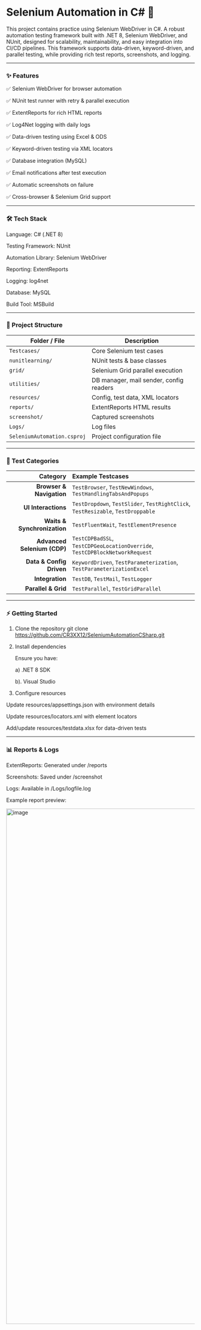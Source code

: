 # Selenium Automation in C# 🚀

This project contains practice using Selenium WebDriver in C#.
A robust automation testing framework built with .NET 8, Selenium WebDriver, and NUnit, designed for scalability, maintainability, and easy integration into CI/CD pipelines. This framework supports data-driven, keyword-driven, and parallel testing, while providing rich test reports, screenshots, and logging.

__________________________________________________________________________________________________________


### ✨ Features

✅ Selenium WebDriver for browser automation

✅ NUnit test runner with retry & parallel execution

✅ ExtentReports for rich HTML reports

✅ Log4Net logging with daily logs

✅ Data-driven testing using Excel & ODS

✅ Keyword-driven testing via XML locators

✅ Database integration (MySQL)

✅ Email notifications after test execution

✅ Automatic screenshots on failure

✅ Cross-browser & Selenium Grid support

__________________________________________________________________________________________________________


### 🛠️ Tech Stack

Language: C# (.NET 8)

Testing Framework: NUnit

Automation Library: Selenium WebDriver

Reporting: ExtentReports

Logging: log4net

Database: MySQL

Build Tool: MSBuild

__________________________________________________________________________________________________________

### 📂 Project Structure

| Folder / File              | Description                                   |
|-----------------------------|-----------------------------------------------|
| `Testcases/`               | Core Selenium test cases                      |
| `nunitlearning/`           | NUnit tests & base classes                    |
| `grid/`                    | Selenium Grid parallel execution              |
| `utilities/`               | DB manager, mail sender, config readers       |
| `resources/`               | Config, test data, XML locators               |
| `reports/`                 | ExtentReports HTML results                    |
| `screenshot/`              | Captured screenshots                          |
| `Logs/`                    | Log files                                     |
| `SeleniumAutomation.csproj`| Project configuration file                    |


__________________________________________________________________________________________________________

### 📌 Test Categories

| Category                    | Example Testcases                                                                 |
|----------------------------:|:----------------------------------------------------------------------------------|
| **Browser & Navigation**    | `TestBrowser`, `TestNewWindows`, `TestHandlingTabsAndPopups`                     |
| **UI Interactions**         | `TestDropdown`, `TestSlider`, `TestRightClick`, `TestResizable`, `TestDroppable` |
| **Waits & Synchronization** | `TestFluentWait`, `TestElementPresence`                                          |
| **Advanced Selenium (CDP)** | `TestCDPBadSSL`, `TestCDPGeoLocationOverride`, `TestCDPBlockNetworkRequest`      |
| **Data & Config Driven**    | `KeywordDriven`, `TestParameterization`, `TestParameterizationExcel`             |
| **Integration**             | `TestDB`, `TestMail`, `TestLogger`                                               |
| **Parallel & Grid**         | `TestParallel`, `TestGridParallel`                                               |


__________________________________________________________________________________________________________


### ⚡ Getting Started

1. Clone the repository git clone https://github.com/CR3XX12/SeleniumAutomationCSharp.git
2. Install dependencies 

    Ensure you have:

    a) .NET 8 SDK

    b). Visual Studio

3. Configure resources

Update resources/appsettings.json with environment details

Update resources/locators.xml with element locators

Add/update resources/testdata.xlsx for data-driven tests

__________________________________________________________________________________________________________

### 📊 Reports & Logs

ExtentReports: Generated under /reports

Screenshots: Saved under /screenshot

Logs: Available in /Logs/logfile.log

Example report preview:

<img width="2557" height="1373" alt="image" src="https://github.com/user-attachments/assets/7d0d57a2-138e-4eab-bf7a-429142496bae" />



